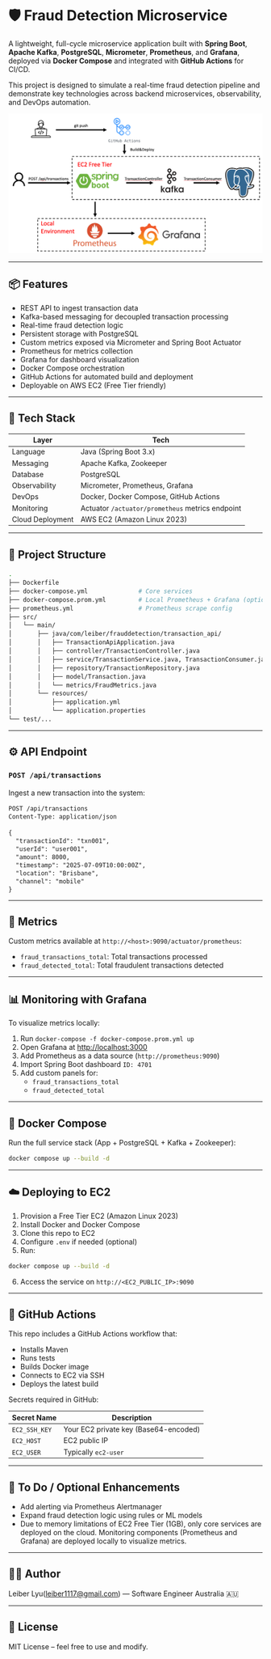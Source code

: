 # 🛡️ Fraud Detection Microservice

A lightweight, full-cycle microservice application built with **Spring Boot**, **Apache Kafka**, **PostgreSQL**, **Micrometer**, **Prometheus**, and **Grafana**, deployed via **Docker Compose** and integrated with **GitHub Actions** for CI/CD.

This project is designed to simulate a real-time fraud detection pipeline and demonstrate key technologies across backend microservices, observability, and DevOps automation.

<img src="./structure.png" alt="image-20250714234301696" style="zoom: 75%;" />

---

## 📦 Features

- REST API to ingest transaction data
- Kafka-based messaging for decoupled transaction processing
- Real-time fraud detection logic
- Persistent storage with PostgreSQL
- Custom metrics exposed via Micrometer and Spring Boot Actuator
- Prometheus for metrics collection
- Grafana for dashboard visualization
- Docker Compose orchestration
- GitHub Actions for automated build and deployment
- Deployable on AWS EC2 (Free Tier friendly)

---

## 🚀 Tech Stack

| Layer           | Tech                                                |
|----------------|-----------------------------------------------------|
| Language        | Java (Spring Boot 3.x)                              |
| Messaging       | Apache Kafka, Zookeeper                             |
| Database        | PostgreSQL                                          |
| Observability   | Micrometer, Prometheus, Grafana                     |
| DevOps          | Docker, Docker Compose, GitHub Actions              |
| Monitoring      | Actuator `/actuator/prometheus` metrics endpoint   |
| Cloud Deployment| AWS EC2 (Amazon Linux 2023)                         |

---

## 📁 Project Structure

```bash
.
├── Dockerfile
├── docker-compose.yml              # Core services
├── docker-compose.prom.yml         # Local Prometheus + Grafana (optional)
├── prometheus.yml                  # Prometheus scrape config
├── src/
│   └── main/
│       ├── java/com/leiber/frauddetection/transaction_api/
│       │   ├── TransactionApiApplication.java
│       │   ├── controller/TransactionController.java
│       │   ├── service/TransactionService.java, TransactionConsumer.java
│       │   ├── repository/TransactionRepository.java
│       │   ├── model/Transaction.java
│       │   └── metrics/FraudMetrics.java
│       └── resources/
│           ├── application.yml
│           └── application.properties
└── test/...
```

---

## ⚙️ API Endpoint

### `POST /api/transactions`

Ingest a new transaction into the system:

```http
POST /api/transactions
Content-Type: application/json

{
  "transactionId": "txn001",
  "userId": "user001",
  "amount": 8000,
  "timestamp": "2025-07-09T10:00:00Z",
  "location": "Brisbane",
  "channel": "mobile"
}
```

---

## 🧪 Metrics

Custom metrics available at `http://<host>:9090/actuator/prometheus`:

- `fraud_transactions_total`: Total transactions processed
- `fraud_detected_total`: Total fraudulent transactions detected

---

## 📊 Monitoring with Grafana

To visualize metrics locally:

1. Run `docker-compose -f docker-compose.prom.yml up`
2. Open Grafana at [http://localhost:3000](http://localhost:3000)
3. Add Prometheus as a data source (`http://prometheus:9090`)
4. Import Spring Boot dashboard `ID: 4701`
5. Add custom panels for:
   - `fraud_transactions_total`
   - `fraud_detected_total`

---

## 🐳 Docker Compose

Run the full service stack (App + PostgreSQL + Kafka + Zookeeper):

```bash
docker compose up --build -d
```

---

## ☁️ Deploying to EC2

1. Provision a Free Tier EC2 (Amazon Linux 2023)
2. Install Docker and Docker Compose
3. Clone this repo to EC2
4. Configure `.env` if needed (optional)
5. Run:

```bash
docker compose up --build -d
```

6. Access the service on `http://<EC2_PUBLIC_IP>:9090`

---

## 🤖 GitHub Actions

This repo includes a GitHub Actions workflow that:

- Installs Maven
- Runs tests
- Builds Docker image
- Connects to EC2 via SSH
- Deploys the latest build

Secrets required in GitHub:

| Secret Name        | Description                          |
|--------------------|--------------------------------------|
| `EC2_SSH_KEY`      | Your EC2 private key (Base64-encoded)|
| `EC2_HOST`         | EC2 public IP                        |
| `EC2_USER`         | Typically `ec2-user`                 |

---

## 📌 To Do / Optional Enhancements

- Add alerting via Prometheus Alertmanager
- Expand fraud detection logic using rules or ML models
- Due to memory limitations of EC2 Free Tier (1GB), only core services are deployed on the cloud. 
  Monitoring components (Prometheus and Grafana) are deployed locally to visualize metrics.

---

## 👨‍💻 Author

Leiber Lyu(leiber1117@gmail.com) — Software Engineer
Australia 🇦🇺  

---

## 📝 License

MIT License – feel free to use and modify.
